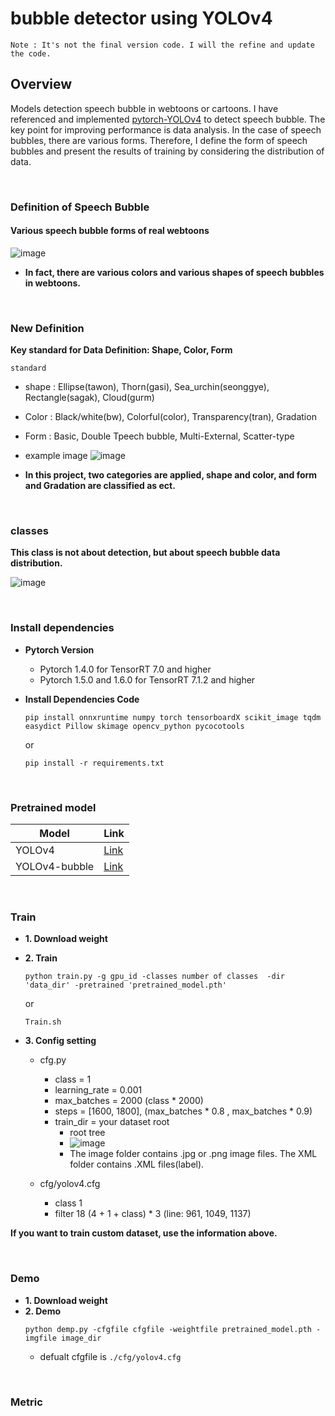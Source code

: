 # bubble detector using YOLOv4
~~~
Note : It's not the final version code. I will the refine and update the code.
~~~

## Overview 
Models detection speech bubble in webtoons or cartoons. I have referenced and implemented [pytorch-YOLOv4](https://github.com/Tianxiaomo/pytorch-YOLOv4) to detect speech bubble. The key point for improving performance is data analysis. In the case of speech bubbles, there are various forms. Therefore, I define the form of speech bubbles and present the results of training by considering the distribution of data.

<br>

### Definition of Speech Bubble

<!--
#### Original Trainning Data
|유미의 세포들|와라! 편의점|연애 혁명|랜덤채팅의 그녀|원피스|총수|총합|
|------------|-----------|--------|--------------|------|---|----|
|160|320|198|349|182|201|1410|

+ **The distribution is a figure collected by speech bubbles based on cuts.**


#### Performance Problem

![image](https://user-images.githubusercontent.com/61634628/105812024-d0837d00-5ff0-11eb-9977-1ac2805bee71.png)
+ **Most training data take the shape of ellipses.** 
<br><br>

-->

#### Various speech bubble forms of real webtoons
![image](https://user-images.githubusercontent.com/61634628/105813702-94055080-5ff3-11eb-92e5-ddfb921cb6a8.png)

+ **In fact, there are various colors and various shapes of speech bubbles in webtoons.**

<br>

### New Definition 
**Key standard for Data Definition: Shape, Color, Form** 

`standard`
+ shape : Ellipse(tawon), Thorn(gasi), Sea_urchin(seonggye), Rectangle(sagak), Cloud(gurm)
+ Color : Black/white(bw), Colorful(color), Transparency(tran), Gradation
+ Form : Basic, Double Tpeech bubble, Multi-External, Scatter-type
+ example image ![image](https://user-images.githubusercontent.com/61634628/106093155-1700e500-6173-11eb-9a5e-8828c45271c4.png)
 
+ **In this project, two categories are applied, shape and color, and form and Gradation are classified as ect.**
<br>


### classes
**This class is not about detection, but about speech bubble data distribution.** 
 

![image](https://user-images.githubusercontent.com/61634628/106093057-ee78eb00-6172-11eb-9783-4e2a2f380644.png)

 <!--
|tawon|gasi|seonggye|sagak|gurm|
|-----|----|--------|-----|----|
|tawon_bw<br>tawon_color<br>tawon_transparency|gasi_bw<br>gasi_color<br>gasi_transparency|seonggye_bw<br>seonggye_color<br>seonggye_transparency|sagak_bw<br>sagak_color<br>sagak_transparency|gurm_bw<br>gurm_color<br>gurm_transparency|
-->
<br>

### Install dependencies

+ **Pytorch Version** 
    + Pytorch 1.4.0 for TensorRT 7.0 and higher
    + Pytorch 1.5.0 and 1.6.0 for TensorRT 7.1.2 and higher

+ **Install Dependencies Code**
    ~~~
    pip install onnxruntime numpy torch tensorboardX scikit_image tqdm easydict Pillow skimage opencv_python pycocotools
    ~~~
    or
    ~~~
    pip install -r requirements.txt
    ~~~
<br>

### Pretrained model 

|**Model**|**Link**|
|---------|--------|
|YOLOv4|[Link](https://drive.google.com/open?id=1fcbR0bWzYfIEdLJPzOsn4R5mlvR6IQyA)|
|YOLOv4-bubble|[Link](https://drive.google.com/drive/u/2/folders/1hYGU8hPY1VH8P0DkKDnAfV4AOtRjKYhC)|
<br>

### Train 

+ **1. Download weight** 

+ **2. Train** 
    ~~~
    python train.py -g gpu_id -classes number of classes  -dir 'data_dir' -pretrained 'pretrained_model.pth'
    ~~~
    or
    ~~~
    Train.sh 
    ~~~
    
+ **3. Config setting**       
    + cfg.py
        + class = 1 
        + learning_rate = 0.001
        + max_batches = 2000 (class * 2000)
        + steps = [1600, 1800], (max_batches * 0.8 , max_batches * 0.9)
        + train_dir = your dataset root 
            + root tree 
            + ![image](https://user-images.githubusercontent.com/61634628/106384599-16847a80-640f-11eb-94a4-ee8ab75649f1.png)
            +  The image folder contains .jpg or .png image files. The XML folder contains .XML files(label).
              
    + cfg/yolov4.cfg
        + class 1
        + filter 18 (4 + 1 + class) * 3 (line: 961, 1049, 1137)

**If you want to train custom dataset, use the information above.**

<br>    

### Demo    
 
+ **1. Download weight**        
+ **2. Demo**
    ~~~
    python demp.py -cfgfile cfgfile -weightfile pretrained_model.pth -imgfile image_dir 
    ~~~
    + defualt cfgfile is `./cfg/yolov4.cfg`

<br>

### Metric
